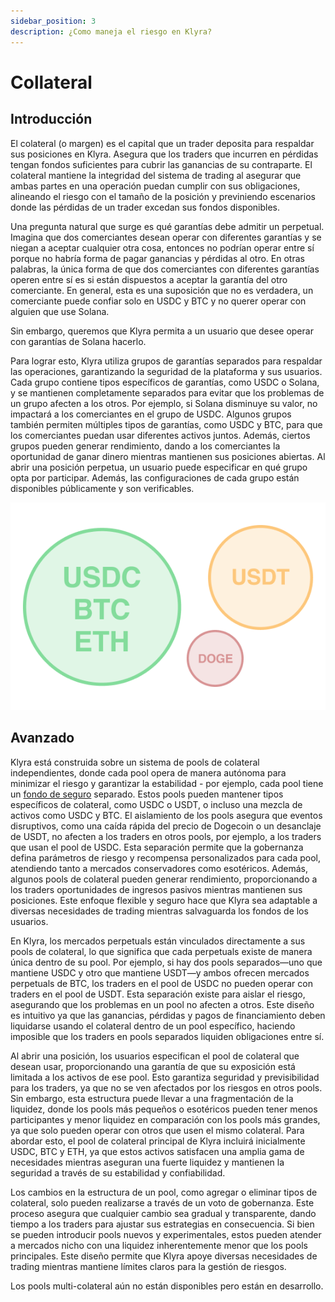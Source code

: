 ```yaml
---
sidebar_position: 3
description: ¿Como maneja el riesgo en Klyra?
---
```


# Collateral

## Introducción
El colateral (o margen) es el capital que un trader deposita para respaldar sus posiciones en Klyra. Asegura que los traders que incurren en pérdidas tengan fondos suficientes para cubrir las ganancias de su contraparte. El colateral mantiene la integridad del sistema de trading al asegurar que ambas partes en una operación puedan cumplir con sus obligaciones, alineando el riesgo con el tamaño de la posición y previniendo escenarios donde las pérdidas de un trader excedan sus fondos disponibles.

Una pregunta natural que surge es qué garantías debe admitir un perpetual. Imagina que dos comerciantes desean operar con diferentes garantías y se niegan a aceptar cualquier otra cosa, entonces no podrían operar entre sí porque no habría forma de pagar ganancias y pérdidas al otro. En otras palabras, la única forma de que dos comerciantes con diferentes garantías operen entre sí es si están dispuestos a aceptar la garantía del otro comerciante. En general, esta es una suposición que no es verdadera, un comerciante puede confiar solo en USDC y BTC y no querer operar con alguien que use Solana.

Sin embargo, queremos que Klyra permita a un usuario que desee operar con garantías de Solana hacerlo.

Para lograr esto, Klyra utiliza grupos de garantías separados para respaldar las operaciones, garantizando la seguridad de la plataforma y sus usuarios. Cada grupo contiene tipos específicos de garantías, como USDC o Solana, y se mantienen completamente separados para evitar que los problemas de un grupo afecten a los otros. Por ejemplo, si Solana disminuye su valor, no impactará a los comerciantes en el grupo de USDC. Algunos grupos también permiten múltiples tipos de garantías, como USDC y BTC, para que los comerciantes puedan usar diferentes activos juntos. Además, ciertos grupos pueden generar rendimiento, dando a los comerciantes la oportunidad de ganar dinero mientras mantienen sus posiciones abiertas. Al abrir una posición perpetua, un usuario puede especificar en qué grupo opta por participar. Además, las configuraciones de cada grupo están disponibles públicamente y son verificables.

<div style={{ display: 'flex', justifyContent: 'center' }}>

![Collateral pools img](../../../../../static/img/collateral.png)

</div>

## Avanzado
Klyra está construida sobre un sistema de pools de colateral independientes, donde cada pool opera de manera autónoma para minimizar el riesgo y garantizar la estabilidad - por ejemplo, cada pool tiene un [fondo de seguro](./liquidations.md#advanced) separado. Estos pools pueden mantener tipos específicos de colateral, como USDC o USDT, o incluso una mezcla de activos como USDC y BTC. El aislamiento de los pools asegura que eventos disruptivos, como una caída rápida del precio de Dogecoin o un desanclaje de USDT, no afecten a los traders en otros pools, por ejemplo, a los traders que usan el pool de USDC. Esta separación permite que la gobernanza defina parámetros de riesgo y recompensa personalizados para cada pool, atendiendo tanto a mercados conservadores como esotéricos. Además, algunos pools de colateral pueden generar rendimiento, proporcionando a los traders oportunidades de ingresos pasivos mientras mantienen sus posiciones. Este enfoque flexible y seguro hace que Klyra sea adaptable a diversas necesidades de trading mientras salvaguarda los fondos de los usuarios.

En Klyra, los mercados perpetuals están vinculados directamente a sus pools de colateral, lo que significa que cada perpetuals existe de manera única dentro de su pool. Por ejemplo, si hay dos pools separados—uno que mantiene USDC y otro que mantiene USDT—y ambos ofrecen mercados perpetuals de BTC, los traders en el pool de USDC no pueden operar con traders en el pool de USDT. Esta separación existe para aislar el riesgo, asegurando que los problemas en un pool no afecten a otros. Este diseño es intuitivo ya que las ganancias, pérdidas y pagos de financiamiento deben liquidarse usando el colateral dentro de un pool específico, haciendo imposible que los traders en pools separados liquiden obligaciones entre sí.

Al abrir una posición, los usuarios especifican el pool de colateral que desean usar, proporcionando una garantía de que su exposición está limitada a los activos de ese pool. Esto garantiza seguridad y previsibilidad para los traders, ya que no se ven afectados por los riesgos en otros pools. Sin embargo, esta estructura puede llevar a una fragmentación de la liquidez, donde los pools más pequeños o esotéricos pueden tener menos participantes y menor liquidez en comparación con los pools más grandes, ya que solo pueden operar con otros que usen el mismo colateral. Para abordar esto, el pool de colateral principal de Klyra incluirá inicialmente USDC, BTC y ETH, ya que estos activos satisfacen una amplia gama de necesidades mientras aseguran una fuerte liquidez y mantienen la seguridad a través de su estabilidad y confiabilidad.

Los cambios en la estructura de un pool, como agregar o eliminar tipos de colateral, solo pueden realizarse a través de un voto de gobernanza. Este proceso asegura que cualquier cambio sea gradual y transparente, dando tiempo a los traders para ajustar sus estrategias en consecuencia. Si bien se pueden introducir pools nuevos y experimentales, estos pueden atender a mercados nicho con una liquidez inherentemente menor que los pools principales. Este diseño permite que Klyra apoye diversas necesidades de trading mientras mantiene límites claros para la gestión de riesgos.

Los pools multi-colateral aún no están disponibles pero están en desarrollo.